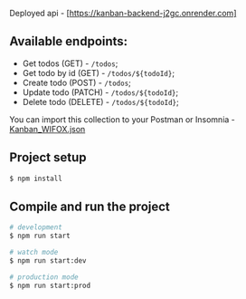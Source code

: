 Deployed api - [https://kanban-backend-j2gc.onrender.com]

## Available endpoints:

* Get todos (GET) - `/todos`;
* Get todo by id (GET) - `/todos/${todoId}`;
* Create todo (POST) - `/todos`;
* Update todo (PATCH) - `/todos/${todoId}`;
* Delete todo (DELETE) - `/todos/${todoId}`;

You can import this collection to your Postman or Insomnia - [Kanban_WIFOX.json](https://github.com/user-attachments/files/17591646/Kanban_WIFOX.json)

## Project setup

```bash
$ npm install
```

## Compile and run the project

```bash
# development
$ npm run start

# watch mode
$ npm run start:dev

# production mode
$ npm run start:prod
```
